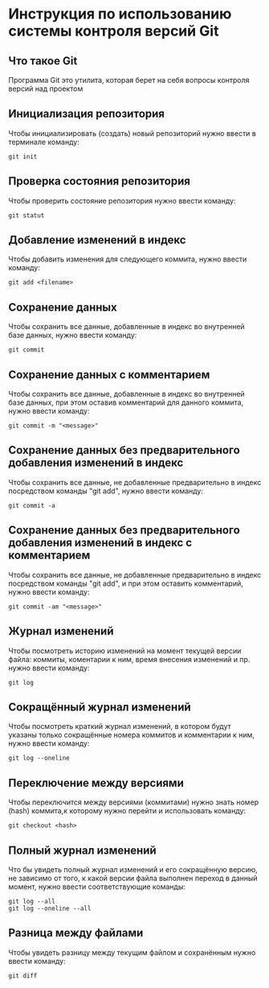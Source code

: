 # **Инструкция по использованию системы контроля версий Git**

## Что такое Git

Программа Git это утилита, которая берет
на себя вопросы контроля версий
над проектом


## Инициализация репозитория

Чтобы инициализировать (создать) новый репозиторий нужно ввести в терминале команду:

    git init

## Проверка состояния репозитория

Чтобы проверить состояние репозитория нужно ввести команду:

    git statut

## Добавление изменений в индекс

Чтобы добавить изменения для следующего коммита, нужно ввести команду:

    git add <filename>

## Сохранение данных

Чтобы сохранить все данные, добавленные в индекс во внутренней базе данных, нужно ввести команду:

    git commit

## Сохранение данных с комментарием

Чтобы сохранить все данные, добавленные в индекс во внутренней базе данных, при этом оставив комментарий для данного коммита, нужно ввести команду:

    git commit -m "<message>"

## Сохранение данных без предварительного добавления изменений в индекс

Чтобы сохранить все данные, не добавленные предварительно в индекс посредством команды "git add", нужно ввести команду:

    git commit -a

## Сохранение данных без предварительного добавления изменений в индекс с комментарием

Чтобы сохранить все данные, не добавленные предварительно в индекс посредством команды "git add", и при этом оставить комментарий, нужно ввести команду:

    git commit -am "<message>"

## Журнал изменений

Чтобы посмотреть историю изменений на момент текущей версии файла: коммиты, коментарии к ним, время внесения изменений и пр. нужно ввести команду:

    git log

## Сокращённый журнал изменений

Чтобы посмотреть краткий журнал изменений, в котором будут указаны только сокращённые номера коммитов и комментарии к ним, нужно ввести команду:

    git log --oneline

## Переключение между версиями

Чтобы переключится между версиями (коммитами) нужно знать номер (hash) коммита,к которому нужно перейти и использовать команду:

    git checkout <hash>

## Полный журнал изменений

Что бы увидеть полный журнал изменений и его сокращённую версию, не зависимо от того, к какой версии файла выполнен переход в данный момент, нужно ввести соответствующие команды:

    git log --all
    git log --oneline --all

## Разница между файлами

Чтобы увидеть разницу между текущим файлом и сохранённым нужно ввести команду:

    git diff